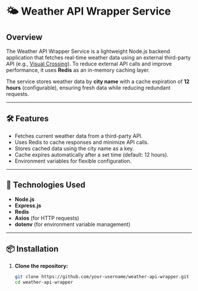 # 🌤️ Weather API Wrapper Service

## Overview

The Weather API Wrapper Service is a lightweight Node.js backend application that fetches real-time weather data using an external third-party API (e.g., [Visual Crossing](https://www.visualcrossing.com/weather-api)). To reduce external API calls and improve performance, it uses **Redis** as an in-memory caching layer.

The service stores weather data by **city name** with a cache expiration of **12 hours** (configurable), ensuring fresh data while reducing redundant requests.

---

## 🛠️ Features

- Fetches current weather data from a third-party API.
- Uses Redis to cache responses and minimize API calls.
- Stores cached data using the city name as a key.
- Cache expires automatically after a set time (default: 12 hours).
- Environment variables for flexible configuration.

---

## 🚀 Technologies Used

- **Node.js**
- **Express.js**
- **Redis**
- **Axios** (for HTTP requests)
- **dotenv** (for environment variable management)

---

## 📦 Installation

1. **Clone the repository:**

   ```bash
   git clone https://github.com/your-username/weather-api-wrapper.git
   cd weather-api-wrapper
